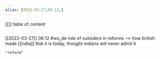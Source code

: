 ```yaml
---
alias: [2022-03-27,06:12,]
---
```

[[]]
table of content
```toc
```

[[2022-03-27]] 06:12
#wo_de role of outsiders in reforms --> how british made [[india]] that it is today, thought indians will never admit it
```query
"reform"
```